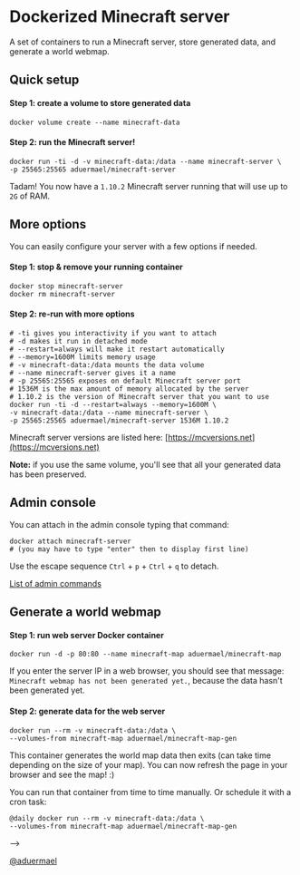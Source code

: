 Dockerized Minecraft server
================

A set of containers to run a Minecraft server, store generated data, and generate a world webmap.

## Quick setup

#### Step 1: create a volume to store generated data

```shell
docker volume create --name minecraft-data
```

#### Step 2: run the Minecraft server!

```shell
docker run -ti -d -v minecraft-data:/data --name minecraft-server \
-p 25565:25565 aduermael/minecraft-server 
```

Tadam! You now have a `1.10.2` Minecraft server running that will use up to `2G` of RAM.

## More options

You can easily configure your server with a few options if needed.

#### Step 1: stop & remove your running container

```shell
docker stop minecraft-server
docker rm minecraft-server
```

#### Step 2: re-run with more options

```shell
# -ti gives you interactivity if you want to attach
# -d makes it run in detached mode
# --restart=always will make it restart automatically
# --memory=1600M limits memory usage
# -v minecraft-data:/data mounts the data volume
# --name minecraft-server gives it a name
# -p 25565:25565 exposes on default Minecraft server port
# 1536M is the max amount of memory allocated by the server
# 1.10.2 is the version of Minecraft server that you want to use
docker run -ti -d --restart=always --memory=1600M \
-v minecraft-data:/data --name minecraft-server \
-p 25565:25565 aduermael/minecraft-server 1536M 1.10.2
```
Minecraft server versions are listed here: [https://mcversions.net](https://mcversions.net)

**Note:** if you use the same volume, you'll see that all your generated data has been preserved.

## Admin console

You can attach in the admin console typing that command:

```shell
docker attach minecraft-server
# (you may have to type "enter" then to display first line)
```

Use the escape sequence `Ctrl` + `p` + `Ctrl` + `q` to detach.

[List of admin commands](http://minecraft.gamepedia.com/Commands)


## Generate a world webmap

#### Step 1: run web server Docker container

```shell
docker run -d -p 80:80 --name minecraft-map aduermael/minecraft-map
```

If you enter the server IP in a web browser, you should see that message: `Minecraft webmap has not been generated yet.`, because the data hasn't been generated yet. 

#### Step 2: generate data for the web server

```shell
docker run --rm -v minecraft-data:/data \
--volumes-from minecraft-map aduermael/minecraft-map-gen
```

This container generates the world map data then exits (can take time depending on the size of your map). You can now refresh the page in your browser and see the map! :)

You can run that container from time to time manually. Or schedule it with a cron task:

```shell
@daily docker run --rm -v minecraft-data:/data \
--volumes-from minecraft-map aduermael/minecraft-map-gen
```
-->

[@aduermael](https://twitter.com/aduermael)
